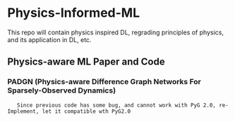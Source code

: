 # Physics-Informed-ML
This repo will contain physics inspired DL, regrading principles of physics, and its application in DL, etc.

## Physics-aware ML Paper and Code
### PADGN (Physics-aware Difference Graph Networks For Sparsely-Observed Dynamics) 
        
       Since previous code has some bug, and cannot work with PyG 2.0, re-Implement, let it compatible wth PyG2.0 

